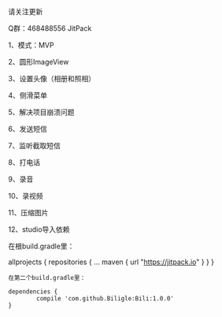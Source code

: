  请关注更新
 
 Q群：468488556  JitPack

1、模式：MVP

2、圆形ImageView

3、设置头像（相册和照相）

4、侧滑菜单

5、解决项目崩溃问题

6、发送短信

7、监听截取短信

8、打电话

9、录音

10、录视频

11、压缩图片

12、studio导入依赖

  在根build.gradle里：
  
  allprojects {
		repositories {
			...
			maven { url "https://jitpack.io" }
		}
	}
	
	在第二个build.gradle里：
	
	dependencies {
	        compile 'com.github.Biligle:Bili:1.0.0'
	}
